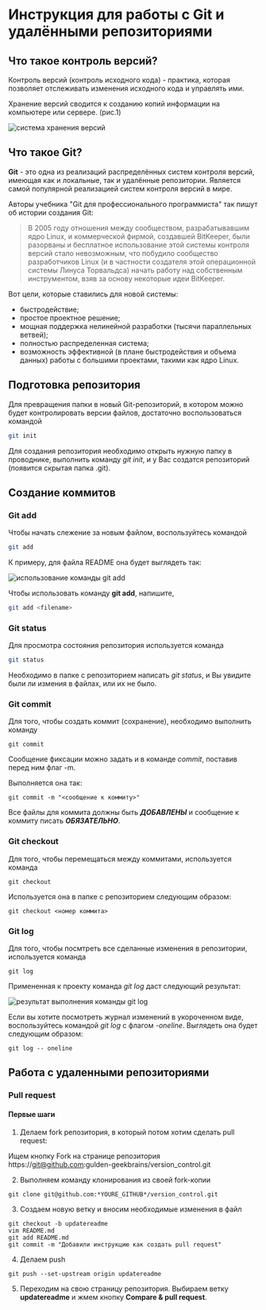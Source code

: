 # Инструкция для работы с Git и удалёнными репозиториями

## Что такое контроль версий?

Контроль версий (контроль исходного кода) - практика,  которая позволяет отслеживать изменения исходного кода и управлять ими.

Хранение версий сводится к созданию копий информации на компьютере или сервере. (рис.1)

![система хранения версий](Pic1.jpg)

## Что такое Git?

**Git** - это одна из реализаций распределённых систем контроля версий, имеющая как и локальные, так и удалённые репозитории. Является самой популярной реализацией систем контроля версий в мире.

Авторы учебника "Git для профессионального программиста" так пишут об истории создания Git:
>В 2005 году отношения между сообществом, разрабатывавшим ядро Linux, и коммерческой фирмой, создавшей BitKeeper, были разорваны и бесплатное использование этой системы контроля версий стало невозможным, что побудило сообщество
разработчиков Linux (и в частности создателя этой операционной системы Линуса
Торвальдса) начать работу над собственным инструментом, взяв за основу некоторые
идеи BitKeeper.

 Вот цели, которые ставились для новой системы:
 * быстродействие;
 * простое проектное решение;
 * мощная поддержка нелинейной разработки (тысячи параллельных ветвей);
 * полностью распределенная система;
 * возможность эффективной (в плане быстродействия и объема данных) работы
с большими проектами, такими как ядро Linux.

## Подготовка репозитория

Для превращения папки в новый Git-репозиторий, в котором можно будет контролировать версии файлов, достаточно воспользоваться командой
```sh
git init
```
Для создания репозитория необходимо  открыть нужную папку в проводнике, выполнить команду *git init*, и у Вас создатся репозиторий (появится скрытая папка .git).

## Создание коммитов

### Git add
Чтобы начать слежение за новым файлом, воспользуйтесь командой
```sh
git add
```
К примеру, для файла README она будет выглядеть так:

![использование команды git add](Pic2.jpg)

Чтобы использовать команду **git add**, напишите, 
```sh
git add <filename>
```

### Git status

Для просмотра состояния репозитория используется команда
```sh
git status
```
Необходимо в папке с репозиторием написать *git status*, и Вы увидите были ли измения в файлах, или их не было.

### Git commit

Для того, чтобы создать коммит (сохранение), необходимо выполнить команду
```
git commit
```
Сообщение фиксации можно задать и в команде *commit*, поставив перед ним флаг -m.

Выполняется она так:
```
git commit -m "<сообщение к коммиту>"
```

Все файлы для коммита должны быть ***ДОБАВЛЕНЫ*** и сообщение к коммиту писать ***ОБЯЗАТЕЛЬНО***.

### Git checkout

Для того, чтобы перемещаться между коммитами, используется команда
```
git checkout
```
Используется она в папке с репозиторием следующим образом:
```
git checkout <номер коммита>
```

### Git log

Для того, чтобы посмтреть все сделанные изменения в репозитории, используется команда
```
git log
```

Примененная к проекту команда *git log* даст следующий результат:

![результат выполнения команды git log](Pic4.jpg)

Если вы хотите посмотреть журнал изменений в укороченном виде, воспользуйтесь командой _git log_ с флагом _-oneline_. Выглядеть она будет следующим образом:
```
git log -- oneline
```

## Работа с удаленными репозиториями

### Pull request

#### Первые шаги
1. Делаем fork репозитория, в который потом хотим сделать pull request:

Ищем кнопку Fork на странице репозитория 
https://git@github.com:gulden-geekbrains/version_control.git

2. Выполняем команду клонирования из своей fork-копии

```
git clone git@github.com:*YOURE_GITHUB*/version_control.git
```

3. Создаем новую ветку и вносим необходимые изменения в файл

```
git checkout -b updatereadme
vim README.md
git add README.md
git commit -m "Добавили инструкцию как создать pull request"
```

4. Делаем push

```
git push --set-upstream origin updatereadme
```

5. Переходим на свою страницу репозитория. Выбираем ветку **updatereadme** и жмем кнопку **Compare & pull request**.
